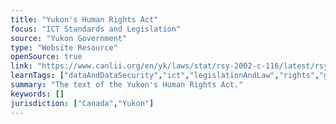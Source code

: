 ```yaml
---
title: "Yukon's Human Rights Act"
focus: "ICT Standards and Legislation"
source: "Yukon Government"
type: "Website Resource"
openSource: true
link: "https://www.canlii.org/en/yk/laws/stat/rsy-2002-c-116/latest/rsy-2002-c-116.html"
learnTags: ["dataAndDataSecurity","ict","legislationAndLaw","rights","government","accessibility","disability","canadianLandscape"]
summary: "The text of the Yukon's Human Rights Act."
keywords: []
jurisdiction: ["Canada","Yukon"]
---
```


